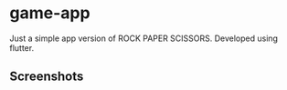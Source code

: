 # game-app

Just a simple app version of ROCK PAPER SCISSORS. Developed using flutter.

## Screenshots

